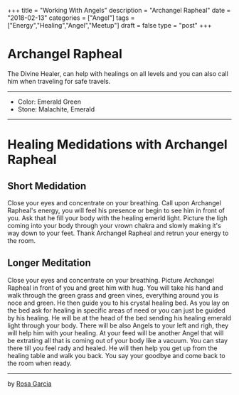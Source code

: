 +++
title = "Working With Angels"
description = "Archangel Rapheal"
date = "2018-02-13"
categories = ["Angel"]
tags = ["Energy","Healing","Angel","Meetup"]
draft = false
type = "post"
+++

# Archangel Rapheal

The Divine Healer, can help with healings on all levels and you can also call him when traveling for safe travels.

---

- Color: Emerald Green  
- Stone: Malachite, Emerald

---

# Healing Medidations with Archangel Rapheal

## Short Medidation

Close your eyes and concentrate on your breathing. Call upon Archangel Rapheal's energy, you will feel his presence or begin to see him in front of you. Ask that he fill your body with the healing emerld light. Picture the ligh coming into your body through your vrown chakra and slowly making it's way down to your feet. Thank Archangel Rapheal and retrun your energy to the room.

## Longer Meditation

Close your eyes and concentrate on your breathing. Picture Archangel Rapheal in front of you and greet him with hug. You will take his hand and walk through the green grass and green vines, everything around you is noce and green. He then guide you to his crystal healing bed. As you lay on the bed ask for healing in specific areas of need or you can just be guided by his healing. He will be at the head of the bed sending his healing emerald light through your body. There will be also Angels to your left and righ, they will help him with your healing. At your feed will be another Angel that will be extrating all that is coming out of your body like a vacuum. You can stay there till you feel rady and healed. He will then help you get up from the healing table and walk you back. You say your goodbye and come back to the room when ready.

---
by
[Rosa Garcia](http://pseudophysical.com/contributor/rosa-garcia/)